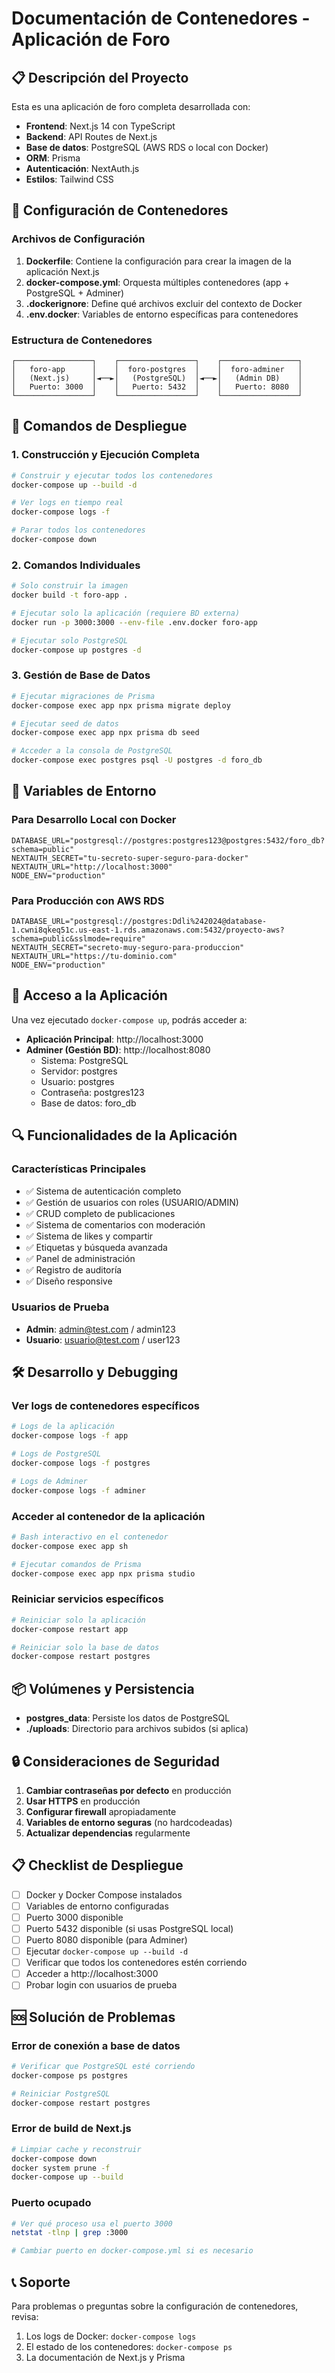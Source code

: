 # Documentación de Contenedores - Aplicación de Foro

## 📋 Descripción del Proyecto

Esta es una aplicación de foro completa desarrollada con:
- **Frontend**: Next.js 14 con TypeScript
- **Backend**: API Routes de Next.js
- **Base de datos**: PostgreSQL (AWS RDS o local con Docker)
- **ORM**: Prisma
- **Autenticación**: NextAuth.js
- **Estilos**: Tailwind CSS

## 🐳 Configuración de Contenedores

### Archivos de Configuración

1. **Dockerfile**: Contiene la configuración para crear la imagen de la aplicación Next.js
2. **docker-compose.yml**: Orquesta múltiples contenedores (app + PostgreSQL + Adminer)
3. **.dockerignore**: Define qué archivos excluir del contexto de Docker
4. **.env.docker**: Variables de entorno específicas para contenedores

### Estructura de Contenedores

```
┌─────────────────┐    ┌─────────────────┐    ┌─────────────────┐
│   foro-app      │    │  foro-postgres  │    │  foro-adminer   │
│   (Next.js)     │◄──►│   (PostgreSQL)  │◄──►│   (Admin DB)    │
│   Puerto: 3000  │    │   Puerto: 5432  │    │   Puerto: 8080  │
└─────────────────┘    └─────────────────┘    └─────────────────┘
```

## 🚀 Comandos de Despliegue

### 1. Construcción y Ejecución Completa
```bash
# Construir y ejecutar todos los contenedores
docker-compose up --build -d

# Ver logs en tiempo real
docker-compose logs -f

# Parar todos los contenedores
docker-compose down
```

### 2. Comandos Individuales
```bash
# Solo construir la imagen
docker build -t foro-app .

# Ejecutar solo la aplicación (requiere BD externa)
docker run -p 3000:3000 --env-file .env.docker foro-app

# Ejecutar solo PostgreSQL
docker-compose up postgres -d
```

### 3. Gestión de Base de Datos
```bash
# Ejecutar migraciones de Prisma
docker-compose exec app npx prisma migrate deploy

# Ejecutar seed de datos
docker-compose exec app npx prisma db seed

# Acceder a la consola de PostgreSQL
docker-compose exec postgres psql -U postgres -d foro_db
```

## 🔧 Variables de Entorno

### Para Desarrollo Local con Docker
```env
DATABASE_URL="postgresql://postgres:postgres123@postgres:5432/foro_db?schema=public"
NEXTAUTH_SECRET="tu-secreto-super-seguro-para-docker"
NEXTAUTH_URL="http://localhost:3000"
NODE_ENV="production"
```

### Para Producción con AWS RDS
```env
DATABASE_URL="postgresql://postgres:Ddli%242024@database-1.cwni8qkeq51c.us-east-1.rds.amazonaws.com:5432/proyecto-aws?schema=public&sslmode=require"
NEXTAUTH_SECRET="secreto-muy-seguro-para-produccion"
NEXTAUTH_URL="https://tu-dominio.com"
NODE_ENV="production"
```

## 📱 Acceso a la Aplicación

Una vez ejecutado `docker-compose up`, podrás acceder a:

- **Aplicación Principal**: http://localhost:3000
- **Adminer (Gestión BD)**: http://localhost:8080
  - Sistema: PostgreSQL
  - Servidor: postgres
  - Usuario: postgres
  - Contraseña: postgres123
  - Base de datos: foro_db

## 🔍 Funcionalidades de la Aplicación

### Características Principales
- ✅ Sistema de autenticación completo
- ✅ Gestión de usuarios con roles (USUARIO/ADMIN)
- ✅ CRUD completo de publicaciones
- ✅ Sistema de comentarios con moderación
- ✅ Sistema de likes y compartir
- ✅ Etiquetas y búsqueda avanzada
- ✅ Panel de administración
- ✅ Registro de auditoría
- ✅ Diseño responsive

### Usuarios de Prueba
- **Admin**: admin@test.com / admin123
- **Usuario**: usuario@test.com / user123

## 🛠️ Desarrollo y Debugging

### Ver logs de contenedores específicos
```bash
# Logs de la aplicación
docker-compose logs -f app

# Logs de PostgreSQL
docker-compose logs -f postgres

# Logs de Adminer
docker-compose logs -f adminer
```

### Acceder al contenedor de la aplicación
```bash
# Bash interactivo en el contenedor
docker-compose exec app sh

# Ejecutar comandos de Prisma
docker-compose exec app npx prisma studio
```

### Reiniciar servicios específicos
```bash
# Reiniciar solo la aplicación
docker-compose restart app

# Reiniciar solo la base de datos
docker-compose restart postgres
```

## 📦 Volúmenes y Persistencia

- **postgres_data**: Persiste los datos de PostgreSQL
- **./uploads**: Directorio para archivos subidos (si aplica)

## 🔒 Consideraciones de Seguridad

1. **Cambiar contraseñas por defecto** en producción
2. **Usar HTTPS** en producción
3. **Configurar firewall** apropiadamente
4. **Variables de entorno seguras** (no hardcodeadas)
5. **Actualizar dependencias** regularmente

## 📋 Checklist de Despliegue

- [ ] Docker y Docker Compose instalados
- [ ] Variables de entorno configuradas
- [ ] Puerto 3000 disponible
- [ ] Puerto 5432 disponible (si usas PostgreSQL local)
- [ ] Puerto 8080 disponible (para Adminer)
- [ ] Ejecutar `docker-compose up --build -d`
- [ ] Verificar que todos los contenedores estén corriendo
- [ ] Acceder a http://localhost:3000
- [ ] Probar login con usuarios de prueba

## 🆘 Solución de Problemas

### Error de conexión a base de datos
```bash
# Verificar que PostgreSQL esté corriendo
docker-compose ps postgres

# Reiniciar PostgreSQL
docker-compose restart postgres
```

### Error de build de Next.js
```bash
# Limpiar cache y reconstruir
docker-compose down
docker system prune -f
docker-compose up --build
```

### Puerto ocupado
```bash
# Ver qué proceso usa el puerto 3000
netstat -tlnp | grep :3000

# Cambiar puerto en docker-compose.yml si es necesario
```

## 📞 Soporte

Para problemas o preguntas sobre la configuración de contenedores, revisa:
1. Los logs de Docker: `docker-compose logs`
2. El estado de los contenedores: `docker-compose ps`
3. La documentación de Next.js y Prisma
